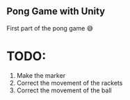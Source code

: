## Pong Game with Unity

First part of the pong game 😅

# TODO:

1. Make the marker
2. Correct the movement of the rackets
3. Correct the movement of the ball
